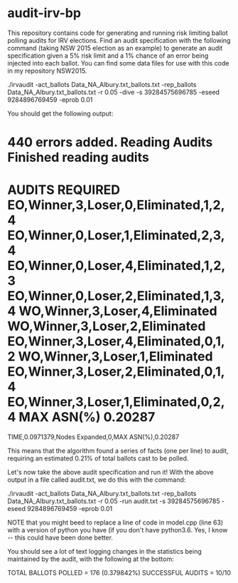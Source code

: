 # audit-irv-bp
This repository contains code for generating and running risk limiting ballot polling audits for IRV elections. Find an audit specification with the following command (taking NSW 2015 election as an example) to generate an audit specification given a 5% risk limit and a 1% chance of an error being injected into each ballot. You can find some data files for use with this code in my repository NSW2015. 

./irvaudit -act_ballots Data_NA_Albury.txt_ballots.txt -rep_ballots Data_NA_Albury.txt_ballots.txt -r 0.05 -dive -s 39284575696785 -eseed 9284896769459 -eprob 0.01

You should get the following output:

440 errors added.
Reading Audits
Finished reading audits
============================================
AUDITS REQUIRED
EO,Winner,3,Loser,0,Eliminated,1,2,4
EO,Winner,0,Loser,1,Eliminated,2,3,4
EO,Winner,0,Loser,4,Eliminated,1,2,3
EO,Winner,0,Loser,2,Eliminated,1,3,4
WO,Winner,3,Loser,4,Eliminated
WO,Winner,3,Loser,2,Eliminated
EO,Winner,3,Loser,4,Eliminated,0,1,2
WO,Winner,3,Loser,1,Eliminated
EO,Winner,3,Loser,2,Eliminated,0,1,4
EO,Winner,3,Loser,1,Eliminated,0,2,4
MAX ASN(%) 0.20287
============================================
TIME,0.0971379,Nodes Expanded,0,MAX ASN(%),0.20287


This means that the algorithm found a series of facts (one per line) to audit, requiring an estimated 0.21% of total ballots cast to be polled.

Let's now take the above audit specification and run it! With the above output in a file called audit.txt, we do this with the command:

./irvaudit -act_ballots Data_NA_Albury.txt_ballots.txt -rep_ballots Data_NA_Albury.txt_ballots.txt -r 0.05 -run audit.txt -s 39284575696785 -eseed 9284896769459 -eprob 0.01

NOTE that you might beed to replace a line of code in model.cpp (line 63) with a version of python you have (if you don't have python3.6. Yes, I know -- this could have been done better. 

You should see a lot of text logging changes in the statistics being maintained by the audit, with the following at the bottom:

TOTAL BALLOTS POLLED = 176 (0.379842%)
SUCCESSFUL AUDITS = 10/10

